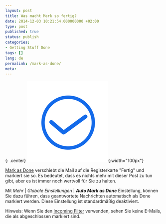 ```yaml
---
layout: post
title: Was macht Mark so fertig?
date: 2014-12-03 10:21:54.000000000 +02:00
type: post
published: true
status: publish
categories:
- Getting Stuff Done
tags: []
lang: de
permalink: /mark-as-done/
meta:
---
```


{: .center}
![Action Done](/assets/ic_action_done.png){:width="100px"}

[Mark as Done](/mark-an-email-as-done/) verschiebt die Mail auf die Registerkarte "Fertig" und markiert sie so. Es bedeutet, dass es nichts mehr mit dieser Post zu tun gibt, aber es ist immer noch wertvoll für Sie zu halten.

Mit *Mehr* \| *Globale Einstellungen* \| ***Auto Mark as Done*** Einstellung, können Sie dazu führen, dass geantwortete Nachrichten automatisch als Done markiert werden. Diese Einstellung ist standardmäßig deaktiviert.

Hinweis: Wenn Sie den [Incoming Filter](/top-bar-left-triangle-menu/) verwenden, sehen Sie keine E-Mails, die als abgeschlossen markiert sind.
